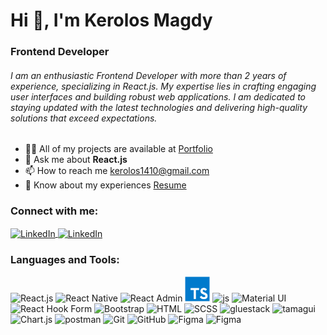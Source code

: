 # Hi 👋, I'm Kerolos Magdy
### Frontend Developer
###### I am an enthusiastic Frontend Developer with more than 2 years of experience, specializing in React.js. My expertise lies in crafting engaging user interfaces and building robust web applications. I am dedicated to staying updated with the latest technologies and delivering high-quality solutions that exceed expectations.

- 👨‍💻 All of my projects are available at [Portfolio](https://kerolos2000.github.io/portfolio/)
- 💬 Ask me about **React.js**
- 📫 How to reach me [kerolos1410@gmail.com](mailto:kerolos1410@gmail.com)
- 📄 Know about my experiences [Resume](https://flowcv.com/resume/652bhdl1vr)

### Connect with me:
<p align="left">
  <a href="https://linkedin.com/in/kerolos-magdy-314644212" target="blank">
    <img align="center" src="https://raw.githubusercontent.com/rahuldkjain/github-profile-readme-generator/master/src/images/icons/Social/linked-in-alt.svg" alt="LinkedIn" height="30" width="40" />
  </a>

  <a href="mailto:kerolos1410@gmail.com" target="blank">
    <img align="center" src="https://upload.wikimedia.org/wikipedia/commons/thumb/7/7e/Gmail_icon_%282020%29.svg/1200px-Gmail_icon_%282020%29.svg.png" alt="LinkedIn" height="30" width="35"/>
  </a>
</p>

### Languages and Tools:
<p align="left">

  <img src="https://cdn4.iconfinder.com/data/icons/logos-3/600/React.js_logo-512.png" alt="React.js" width="40" height="40" />
  
  <img src="https://devtop.io/wp-content/uploads/2022/10/react-native-1.png" alt="React Native" width="60" height="40" />

  <img src="https://upload.wikimedia.org/wikipedia/commons/thumb/1/15/React_Admin_logo.svg/2048px-React_Admin_logo.svg.png" alt="React Admin" width="40" height="40" />

  <img src="https://raw.githubusercontent.com/devicons/devicon/master/icons/typescript/typescript-original.svg" alt="TypeScript" width="40" height="40" />

  <img src="https://seeklogo.com/images/J/javascript-logo-8892AEFCAC-seeklogo.com.png" alt="js" width="40" height="40" />
  
  <img src="https://img1.daumcdn.net/thumb/R800x0/?scode=mtistory2&fname=https%3A%2F%2Fblog.kakaocdn.net%2Fdn%2FH6uD0%2FbtrAIPu7KHW%2FBqKZqIhmQK5SSM5kHCqwck%2Fimg.png" alt="Material UI" width="40" height="40" />

  <img src="https://react-hook-form.com/images/logo/react-hook-form-logo-only.png" alt="React Hook Form" width="40" height="40" />

  <img src="https://upload.wikimedia.org/wikipedia/commons/thumb/b/b2/Bootstrap_logo.svg/800px-Bootstrap_logo.svg.png" alt="Bootstrap" width="50" height="40" />

  <img src="https://upload.wikimedia.org/wikipedia/commons/thumb/3/38/HTML5_Badge.svg/800px-HTML5_Badge.svg.png" alt="HTML" width="40" height="40" />

  <img src="https://upload.wikimedia.org/wikipedia/commons/thumb/9/96/Sass_Logo_Color.svg/2560px-Sass_Logo_Color.svg.png" alt="SCSS" width="50" height="40" />

  <img src="https://mir-s3-cdn-cf.behance.net/projects/404/7e9285174963897.Y3JvcCwyNTE0LDE5NjcsMTM1MCww.png" alt="gluestack" width="60" height="40" />

  <img src="https://tamagui.dev/social.png" alt="tamagui" width="60" height="40" />

  <img src="https://www.chartjs.org/media/logo-title.svg" alt="Chart.js" width="40" height="40" />

  <img src="https://logowik.com/content/uploads/images/postman-api-platform6643.logowik.com.webp" alt="postman" width="50" height="40" />

  <img src="https://upload.wikimedia.org/wikipedia/commons/thumb/e/e0/Git-logo.svg/1200px-Git-logo.svg.png" alt="Git" width="100" height="40" />

  <img src="https://seeklogo.com/images/G/github-logo-5F384D0265-seeklogo.com.png" alt="GitHub" width="40" height="40" />

  <img src="https://cdn.icon-icons.com/icons2/2699/PNG/512/framer_logo_icon_169150.png" alt="Figma" width="60" height="40" />

  <img src="https://upload.wikimedia.org/wikipedia/commons/thumb/3/33/Figma-logo.svg/1667px-Figma-logo.svg.png" alt="Figma" width="30" height="40" />

</p>
